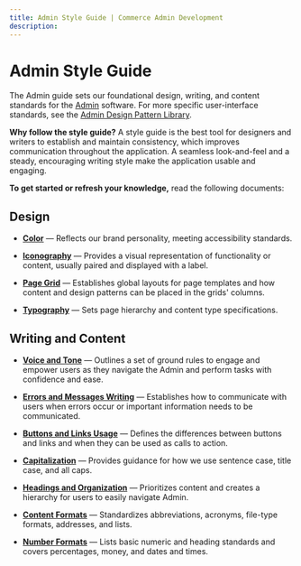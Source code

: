 ```yaml
---
title: Admin Style Guide | Commerce Admin Development
description: 
---
```


# Admin Style Guide

The Admin guide sets our foundational design, writing, and content standards for the [Admin](https://glossary.magento.com/magento-admin) software. For more specific user-interface standards, see the [Admin Design Pattern Library](https://devdocs.magento.com/guides/v2.4/pattern-library/bk-pattern.html).

**Why follow the style guide?** A style guide is the best tool for designers and writers to establish and maintain consistency, which improves communication throughout the application. A seamless look-and-feel and a steady, encouraging writing style make the application usable and engaging.

**To get started or refresh your knowledge,** read the following documents:

## Design

*  **[Color](design/color.md)** — Reflects our brand personality, meeting accessibility standards.

*  **[Iconography](design/iconography.md)** — Provides a visual representation of functionality or content, usually paired and displayed with a label.

*  **[Page Grid](design/page-grids.md)** — Establishes global layouts for page templates and how content and design patterns can be placed in the grids' columns.

*  **[Typography](design/typography.md)** — Sets page hierarchy and content type specifications.

## Writing and Content

*  **[Voice and Tone](content/voice-and-tone.md)** — Outlines a set of ground rules to engage and empower users as they navigate the Admin and perform tasks with confidence and ease.

*  **[Errors and Messages Writing](content/errors-and-messages.md)** — Establishes how to communicate with users when errors occur or important information needs to be communicated.

*  **[Buttons and Links Usage](content/buttons-and-links.md)** — Defines the differences between buttons and links and when they can be used as calls to action.

*  **[Capitalization](content/capitalization.md)** — Provides guidance for how we use sentence case, title case, and all caps.

*  **[Headings and Organization](content/headings-and-organization.md)** — Prioritizes content and creates a hierarchy for users to easily navigate Admin.

*  **[Content Formats](content/content-formats.md)** — Standardizes abbreviations, acronyms, file-type formats, addresses, and lists.

*  **[Number Formats](content/number-formats.md)** — Lists basic numeric and heading standards and covers percentages, money, and dates and times.
